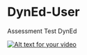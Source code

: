 # DynEd-User
Assessment Test DynEd

[![Alt text for your video](http://img.youtube.com/vi/dBeLb6VfZUU/0.jpg)](http://www.youtube.com/watch?v=dBeLb6VfZUU)